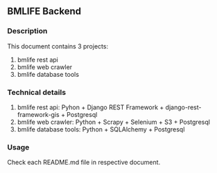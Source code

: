 ## BMLIFE Backend

### Description
This document contains 3 projects:
1. bmlife rest api
2. bmlife web crawler
3. bmlife database tools

### Technical details
1. bmlife rest api: Pyhon + Django REST Framework + django-rest-framework-gis + Postgresql
2. bmlife web crawler: Python + Scrapy + Selenium + S3 + Postgresql
3. bmlife database tools: Python + SQLAlchemy + Postgresql

### Usage
Check each README.md file in respective document.